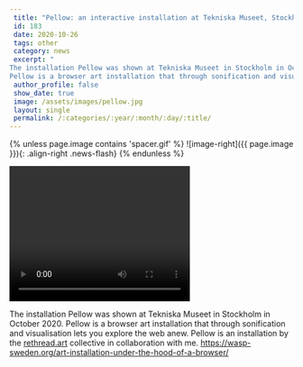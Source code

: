 ```yaml
---
 title: "Pellow: an interactive installation at Tekniska Museet, Stockhol"
 id: 183
 date: 2020-10-26
 tags: other
 category: news
 excerpt: " 
The installation Pellow was shown at Tekniska Museet in Stockholm in October 2020.
Pellow is a browser art installation that through sonification and visualisation lets you explore the web anew. Pel..."
 author_profile: false
 show_date: true
 image: /assets/images/pellow.jpg
 layout: single
 permalink: /:categories/:year/:month/:day/:title/
---
```

{% unless page.image contains 'spacer.gif' %}
   ![image-right]({{ page.image }}){: .align-right .news-flash}
{% endunless %}

<video width='320' height='240' controls> <source src='img/video/pellow.mov' type='video/quicktime' Your browser does not support the video tag. </video>

The installation Pellow was shown at Tekniska Museet in Stockholm in October 2020.
Pellow is a browser art installation that through sonification and visualisation lets you explore the web anew. Pellow is an installation by the <a href='https://rethread.art/'>rethread.art</a> collective in collaboration with me.
<a href='https://wasp-sweden.org/art-installation-under-the-hood-of-a-browser/'>https://wasp-sweden.org/art-installation-under-the-hood-of-a-browser/</a>

